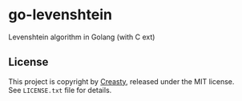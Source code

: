 go-levenshtein
==============

Levenshtein algorithm in Golang (with C ext)


License
-------

This project is copyright by [Creasty](http://creasty.com), released under the MIT license.  
See `LICENSE.txt` file for details.
